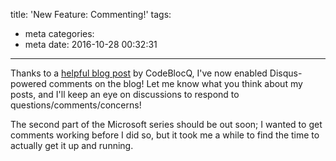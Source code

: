 title: 'New Feature: Commenting!'
tags:
  - meta
categories:
  - meta
date: 2016-10-28 00:32:31
---


Thanks to a [helpful blog post][1] by CodeBlocQ, I've now enabled Disqus-powered comments on the blog!  Let me know what you think about my posts, and I'll keep an eye on discussions to respond to questions/comments/concerns!

The second part of the Microsoft series should be out soon; I wanted to get comments working before I did so, but it took me a while to find the time to actually get it up and running.

[1]: http://www.codeblocq.com/2015/12/Add-Disqus-comments-in-Hexo/
